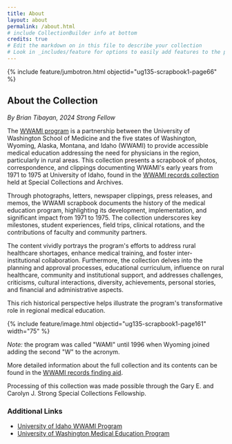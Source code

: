 ```yaml
---
title: About
layout: about
permalink: /about.html
# include CollectionBuilder info at bottom
credits: true
# Edit the markdown on in this file to describe your collection
# Look in _includes/feature for options to easily add features to the page
---
```


{% include feature/jumbotron.html objectid="ug135-scrapbook1-page66" %} 

## About the Collection

*By Brian Tibayan, 2024 Strong Fellow*

The [WWAMI program](https://www.uwmedicine.org/school-of-medicine/md-program/wwami) is a partnership between the University of Washington School of Medicine and the five states of Washington, Wyoming, Alaska, Montana, and Idaho (WWAMI) to provide accessible medical education addressing the need for physicians in the region, particularly in rural areas. 
This collection presents a scrapbook of photos, correspondence, and clippings documenting WWAMI's early years from 1971 to 1975 at University of Idaho, found in the [WWAMI records collection](https://archiveswest.orbiscascade.org/ark:80444/xv759233) held at Special Collections and Archives.

Through photographs, letters, newspaper clippings, press releases, and memos, the WWAMI scrapbook documents the history of the medical education program, highlighting its development, implementation, and significant impact from 1971 to 1975. 
The collection underscores key milestones, student experiences, field trips, clinical rotations, and the contributions of faculty and community partners.

The content vividly portrays the program's efforts to address rural healthcare shortages, enhance medical training, and foster inter-institutional collaboration. 
Furthermore, the collection delves into the planning and approval processes, educational curriculum, influence on rural healthcare, community and institutional support, and addresses challenges, criticisms, cultural interactions, diversity, achievements, personal stories, and financial and administrative aspects.

This rich historical perspective helps illustrate the program's transformative role in regional medical education.

{% include feature/image.html objectid="ug135-scrapbook1-page161" width="75" %} 

*Note:* the program was called "WAMI" until 1996 when Wyoming joined adding the second "W" to the acronym. 

More detailed information about the full collection and its contents can be found in the [WWAMI records finding aid](https://archiveswest.orbiscascade.org/ark:80444/xv759233).

Processing of this collection was made possible through the Gary E. and Carolyn J. Strong Special Collections Fellowship.

### Additional Links

- [University of Idaho WWAMI Program](https://www.uidaho.edu/academics/wwami)
- [University of Washington Medical Education Program](https://www.uwmedicine.org/school-of-medicine/md-program/wwami)

